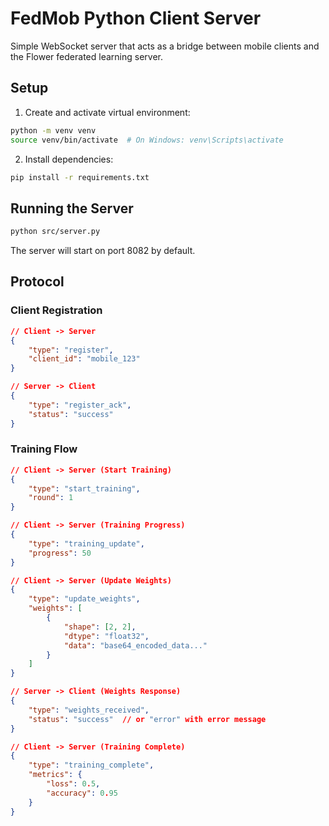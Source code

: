# FedMob Python Client Server

Simple WebSocket server that acts as a bridge between mobile clients and the Flower federated learning server.

## Setup

1. Create and activate virtual environment:
```bash
python -m venv venv
source venv/bin/activate  # On Windows: venv\Scripts\activate
```

2. Install dependencies:
```bash
pip install -r requirements.txt
```

## Running the Server

```bash
python src/server.py
```

The server will start on port 8082 by default.

## Protocol

### Client Registration
```json
// Client -> Server
{
    "type": "register",
    "client_id": "mobile_123"
}

// Server -> Client
{
    "type": "register_ack",
    "status": "success"
}
```

### Training Flow
```json
// Client -> Server (Start Training)
{
    "type": "start_training",
    "round": 1
}

// Client -> Server (Training Progress)
{
    "type": "training_update",
    "progress": 50
}

// Client -> Server (Update Weights)
{
    "type": "update_weights",
    "weights": [
        {
            "shape": [2, 2],
            "dtype": "float32",
            "data": "base64_encoded_data..."
        }
    ]
}

// Server -> Client (Weights Response)
{
    "type": "weights_received",
    "status": "success"  // or "error" with error message
}

// Client -> Server (Training Complete)
{
    "type": "training_complete",
    "metrics": {
        "loss": 0.5,
        "accuracy": 0.95
    }
}
```
